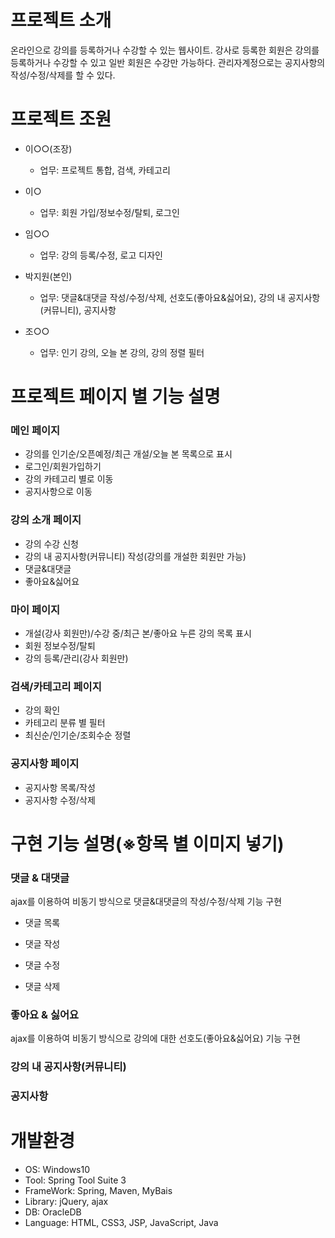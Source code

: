 
# 프로젝트 소개
온라인으로 강의를 등록하거나 수강할 수 있는 웹사이트.
강사로 등록한 회원은 강의를 등록하거나 수강할 수 있고 일반 회원은 수강만 가능하다.
관리자계정으로는 공지사항의 작성/수정/삭제를 할 수 있다.

# 프로젝트 조원
+ 이○○(조장)
  + 업무: 프로젝트 통합, 검색, 카테고리
  
+ 이○
  + 업무: 회원 가입/정보수정/탈퇴, 로그인

+ 임○○
  + 업무: 강의 등록/수정, 로고 디자인
  
+ 박지원(본인)
  + 업무: 댓글&대댓글 작성/수정/삭제, 선호도(좋아요&싫어요), 강의 내 공지사항(커뮤니티), 공지사항

+ 조○○
  + 업무: 인기 강의, 오늘 본 강의, 강의 정렬 필터


# 프로젝트 페이지 별 기능 설명

### 메인 페이지
+ 강의를 인기순/오픈예정/최근 개설/오늘 본 목록으로 표시
+ 로그인/회원가입하기
+ 강의 카테고리 별로 이동
+ 공지사항으로 이동

### 강의 소개 페이지
+ 강의 수강 신청
+ 강의 내 공지사항(커뮤니티) 작성(강의를 개설한 회원만 가능)
+ 댓글&대댓글
+ 좋아요&싫어요

### 마이 페이지
+ 개설(강사 회원만)/수강 중/최근 본/좋아요 누른 강의 목록 표시
+ 회원 정보수정/탈퇴
+ 강의 등록/관리(강사 회원만)

### 검색/카테고리 페이지
+ 강의 확인
+ 카테고리 분류 별 필터
+ 최신순/인기순/조회수순 정렬

### 공지사항 페이지
+ 공지사항 목록/작성
+ 공지사항 수정/삭제



# 구현 기능 설명(※항목 별 이미지 넣기)
### 댓글 & 대댓글
ajax를 이용하여 비동기 방식으로 댓글&대댓글의 작성/수정/삭제 기능 구현
+ 댓글 목록

+ 댓글 작성

+ 댓글 수정

+ 댓글 삭제



### 좋아요 & 싫어요
ajax를 이용하여 비동기 방식으로 강의에 대한 선호도(좋아요&싫어요) 기능 구현

### 강의 내 공지사항(커뮤니티)


### 공지사항 


# 개발환경
+ OS: Windows10
+ Tool: Spring Tool Suite 3
+ FrameWork: Spring, Maven, MyBais
+ Library: jQuery, ajax
+ DB: OracleDB
+ Language: HTML, CSS3, JSP, JavaScript, Java
